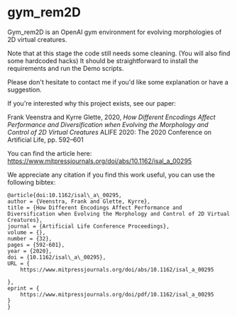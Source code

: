 # gym_rem2D
Gym_rem2D is an OpenAI gym environment for evolving morphologies of 2D virtual creatures. 


Note that at this stage the code still needs some cleaning. (You will also find some hardcoded hacks) It should be straightforward to install the requirements and run the Demo scripts.

Please don't hesitate to contact me if you'd like some explanation or have a suggestion. 

If you're interested why this project exists, see our paper:

Frank Veenstra and Kyrre Glette, 2020, *How Different Encodings Affect Performance and Diversification when Evolving the Morphology and Control of 2D Virtual Creatures*
ALIFE 2020: The 2020 Conference on Artificial Life, pp. 592–601

You can find the article here: https://www.mitpressjournals.org/doi/abs/10.1162/isal_a_00295 

We appreciate any citation if you find this work useful, you can use the following bibtex:

    @article{doi:10.1162/isal\_a\_00295,
    author = {Veenstra, Frank and Glette, Kyrre},
    title = {How Different Encodings Affect Performance and Diversification when Evolving the Morphology and Control of 2D Virtual Creatures},
    journal = {Artificial Life Conference Proceedings},
    volume = {},
    number = {32},
    pages = {592-601},
    year = {2020},
    doi = {10.1162/isal\_a\_00295},
    URL = { 
        https://www.mitpressjournals.org/doi/abs/10.1162/isal_a_00295
    
    },
    eprint = { 
        https://www.mitpressjournals.org/doi/pdf/10.1162/isal_a_00295
    }
    }

